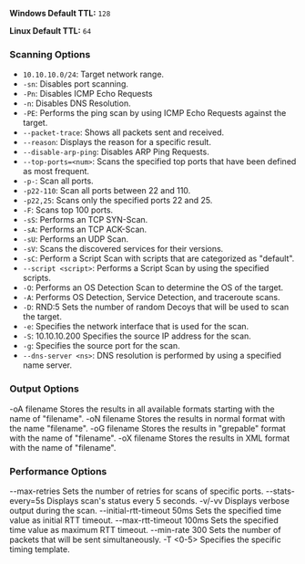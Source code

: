 **Windows Default TTL:** `128`

**Linux Default TTL:** `64`

### Scanning Options
- `10.10.10.0/24`:	Target network range.
- `-sn`:	Disables port scanning.
- `-Pn`:	Disables ICMP Echo Requests
- `-n`:	Disables DNS Resolution.
- `-PE`:	Performs the ping scan by using ICMP Echo Requests against the target.
- `--packet-trace`:	Shows all packets sent and received.
- `--reason`:	Displays the reason for a specific result.
- `--disable-arp-ping`:	Disables ARP Ping Requests.
- `--top-ports=<num>`:	Scans the specified top ports that have been defined as most frequent.
- `-p-`:	Scan all ports.
- `-p22-110`:	Scan all ports between 22 and 110.
- `-p22,25`:	Scans only the specified ports 22 and 25.
- `-F`:	Scans top 100 ports.
- `-sS`:	Performs an TCP SYN-Scan.
- `-sA`:	Performs an TCP ACK-Scan.
- `-sU`:	Performs an UDP Scan.
- `-sV`:	Scans the discovered services for their versions.
- `-sC`:	Perform a Script Scan with scripts that are categorized as "default".
- `--script <script>`:	Performs a Script Scan by using the specified scripts.
- `-O`:	Performs an OS Detection Scan to determine the OS of the target.
- `-A`:	Performs OS Detection, Service Detection, and traceroute scans.
- `-D`: RND:5	Sets the number of random Decoys that will be used to scan the target.
- `-e`:	Specifies the network interface that is used for the scan.
- `-S`: 10.10.10.200	Specifies the source IP address for the scan.
- `-g`:	Specifies the source port for the scan.
- `--dns-server <ns>`:	DNS resolution is performed by using a specified name server.

### Output Options
-oA filename	Stores the results in all available formats starting with the name of "filename".
-oN filename	Stores the results in normal format with the name "filename".
-oG filename	Stores the results in "grepable" format with the name of "filename".
-oX filename	Stores the results in XML format with the name of "filename".

### Performance Options
--max-retries <num>	Sets the number of retries for scans of specific ports.
--stats-every=5s	Displays scan's status every 5 seconds.
-v/-vv	Displays verbose output during the scan.
--initial-rtt-timeout 50ms	Sets the specified time value as initial RTT timeout.
--max-rtt-timeout 100ms	Sets the specified time value as maximum RTT timeout.
--min-rate 300	Sets the number of packets that will be sent simultaneously.
-T <0-5>	Specifies the specific timing template.
